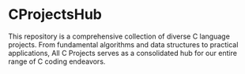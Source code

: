 # CProjectsHub
This repository is a comprehensive collection of diverse C language projects. From fundamental algorithms and data structures to practical applications, All C Projects serves as a consolidated hub for our entire range of C coding endeavors.
